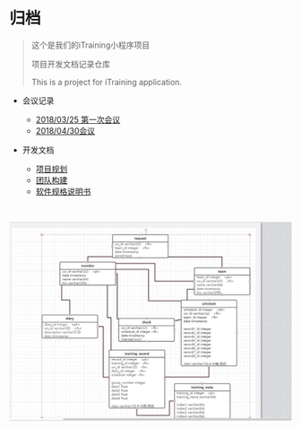 # 归档

> 这个是我们的iTraining小程序项目
>
> 项目开发文档记录仓库
>
> This is a project for iTraining application.

- 会议记录
  - [2018/03/25 第一次会议](docs/meeting-recordings/Meeting-rec-20180325.md)
  - [2018/04/30会议](docs/meeting-recordings/Meeting-rec-20180429.md)



- 开发文档

  - [项目规划](docs/项目规划.md)
  - [团队构建](docs/团队构建.md)
  - [软件规格说明书](docs/需求分析/软件需求规格说明书.pdf)

  ​

![类图](assets\images\classDiagram.jpg)